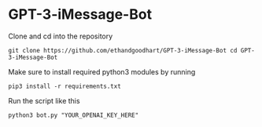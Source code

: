 # GPT-3-iMessage-Bot

Clone and cd into the repository

`git clone https://github.com/ethandgoodhart/GPT-3-iMessage-Bot
cd GPT-3-iMessage-Bot`

Make sure to install required python3 modules by running

`pip3 install -r requirements.txt`

Run the script like this

`python3 bot.py "YOUR_OPENAI_KEY_HERE"`
